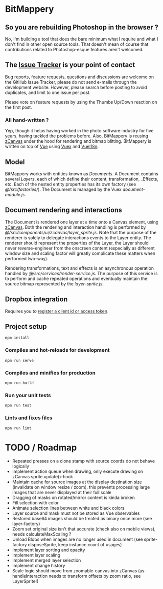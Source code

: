 # BitMappery

## So you are rebuilding Photoshop in the browser ?

No, I'm building a tool that does the bare minimum what I require and what I don't
find in other open source tools. That doesn't mean of course that contributions
related to Photoshop-esque features aren't welcomed.

## The [Issue Tracker](https://github.com/igorski/bitmappery/issues) is your point of contact

Bug reports, feature requests, questions and discussions are welcome on the GitHub Issue Tracker, please do not send e-mails through the development website. However, please search before posting to avoid duplicates, and limit to one issue per post.

Please vote on feature requests by using the Thumbs Up/Down reaction on the first post.

### All hand-written ?

Yep, though it helps having worked in the photo software industry for five years, having
tackled the problems before. Also, BitMappery is reusing [zCanvas](https://github.com/igorski/zCanvas)
under the hood for rendering and bitmap blitting. BitMappery is written on top of [Vue](https://github.com/vuejs/vue) using [Vuex](https://github.com/vuejs/vuex) and [VueI18n](https://github.com/kazupon/vue-i18n).

## Model

BitMappery works with entities known as _Documents_. A Document contains several _Layers_, each of
which define their content, transformation, _Effects, etc. Each of the nested entity properties
has its own factory (see _@/src/factories/_). The Document is managed by the Vuex _document-module.js_.

## Document rendering and interactions

The Document is rendered one layer at a time onto a Canvas element, using [zCanvas](https://github.com/igorski/zCanvas). Both the rendering and interaction handling is performed by _@/src/components/ui/zcanvas/layer_sprite.js_.
Note that the purpose of the renderer is solely to delegate interactions events to the Layer entity. The
renderer should represent the properties of the Layer, the Layer should never reverse-engineer from the onscreen
content (especially as different window size and scaling factor will greatly complicate these matters when
performed two-way).

Rendering transformations, text and effects is an asynchronous operation handled by _@/src/services/render-service.js_. The purpose of this service is to perform and cache repeated operations and eventually maintain
the source bitmap represented by the _layer-sprite.js_.

## Dropbox integration

Requires you to [register a client id or access token](https://www.dropbox.com/developers/apps).

## Project setup
```
npm install
```

### Compiles and hot-reloads for development
```
npm run serve
```

### Compiles and minifies for production
```
npm run build
```

### Run your unit tests
```
npm run test
```

### Lints and fixes files
```
npm run lint
```

# TODO / Roadmap

* Repeated presses on a clone stamp with source coords do not behave logically
* Implement action queue when drawing, only execute drawing on zCanvas.sprite.update()-hook
* Maintain cache for source images at the display destination size (invalidate on window resize / zoom), this prevents processing large images that are never displayed at their full scale
* Dragging of masks on rotated/mirror content is kinda broken
* Fill selection with color
* Animate selection lines between white and black colors
* Layer source and mask must not be stored as Vue observables
* Restored base64 images should be treated as binary once more (see layer-factory)
* Zoom set original size isn't that accurate (check also on mobile views), needs calculateMaxScaling ?
* Unload Blobs when images are no longer used in document (see sprite-factory disposeSprite, keep instance count of usages)
* Implement layer sorting and opacity
* Implement layer scaling
* Implement merged layer selection
* Implement change history
* Scale logic should move from zoomable-canvas into zCanvas (as handleInteraction needs to transform offsets by zoom ratio, see LayerSprite!)
